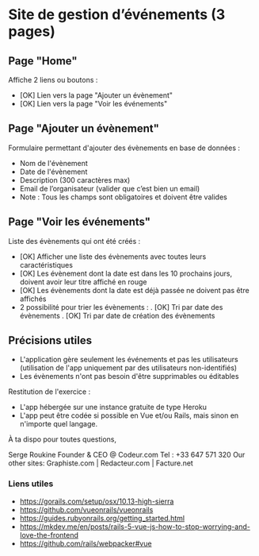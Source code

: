 # Site de gestion d’événements (3 pages)

## Page "Home"

Affiche 2 liens ou boutons :

- [OK] Lien vers la page "Ajouter un évènement"
- [OK] Lien vers la page "Voir les événements"

## Page "Ajouter un évènement"

Formulaire permettant d'ajouter des évènements en base de données :

- Nom de l'évènement
- Date de l'évènement
- Description (300 caractères max)
- Email de l’organisateur (valider que c’est bien un email)
- Note : Tous les champs sont obligatoires et doivent être valides

## Page "Voir les événements"

Liste des évènements qui ont été créés :

- [OK] Afficher une liste des évènements avec toutes leurs caractéristiques
- [OK] Les évènement dont la date est dans les 10 prochains jours, doivent avoir leur titre affiché en rouge
- [OK] Les évènements dont la date est déjà passée ne doivent pas être affichés
- 2 possibilité pour trier les évènements :
. [OK] Tri par date des évènements
. [OK] Tri par date de création des évènements

## Précisions utiles

- L'application gère seulement les événements et pas les utilisateurs (utilisation de l'app uniquement par des utilisateurs non-identifiés)
- Les évènements n'ont pas besoin d'être supprimables ou éditables

Restitution de l'exercice :

- L'app hébergée sur une instance gratuite de type Heroku
- L'app peut être codée si possible en Vue et/ou Rails, mais sinon en n'importe quel langage.

À ta dispo pour toutes questions,

Serge Roukine
Founder & CEO @ Codeur.com
Tel : +33 647 571 320
Our other sites: Graphiste.com | Redacteur.com | Facture.net

### Liens utiles

- https://gorails.com/setup/osx/10.13-high-sierra
- https://github.com/vueonrails/vueonrails
- https://guides.rubyonrails.org/getting_started.html
- https://mkdev.me/en/posts/rails-5-vue-js-how-to-stop-worrying-and-love-the-frontend
- https://github.com/rails/webpacker#vue